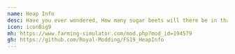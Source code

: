 ```yaml
---
name: Heap Info
desc: Have you ever wondered, How many sugar beets will there be in that heap? If the answer is YES! this will be the right mod for you.
icon: iconBig9
mh: https://www.farming-simulator.com/mod.php?mod_id=194579
gh: https://github.com/Royal-Modding/FS19_HeapInfo
---
```

